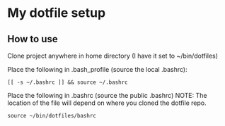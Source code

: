 # My dotfile setup

## How to use


Clone project anywhere in home directory (I have it set to ~/bin/dotfiles)


Place the following in .bash_profile (source the local .bashrc):
```
[[ -s ~/.bashrc ]] && source ~/.bashrc
```
Place the following in .bashrc (source the public .bashrc)
NOTE: The location of the file will depend on where you cloned the dotfile repo.
```
source ~/bin/dotfiles/bashrc
```
